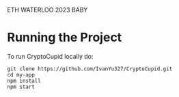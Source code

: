 ETH WATERLOO 2023 BABY

# Running the Project

To run CryptoCupid locally do:

```
git clone https://github.com/IvanYu327/CryptoCupid.git
cd my-app
npm install
npm start
```
